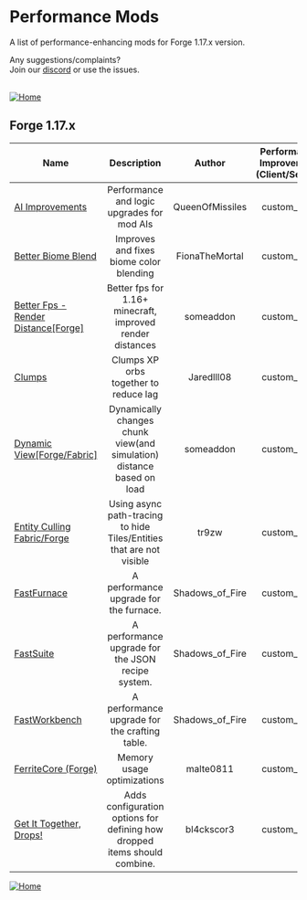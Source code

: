 
# Performance Mods
A list of performance-enhancing mods for Forge 1.17.x version.

Any suggestions/complaints?<br>
Join our [discord](https://discord.gg/8nzHYhVUQS) or use the issues.<br><br>

[![Home](https://i.imgur.com/zGuelkW.png)](https://github.com/NordicGamerFE/usefulmods/blob/main/README.md)

## Forge 1.17.x

| Name |  Description | Author | Performance Improvement (Client/Server) | Need help? |
| --- | :---: | :---: | :---: | :---: |
| [AI Improvements](https://www.curseforge.com/minecraft/mc-mods/ai-improvements) | Performance and logic upgrades for mod AIs | QueenOfMissiles | custom_data |  [Github](https://github.com/BuiltBrokenModding/AI-Improvements/issues) 
| [Better Biome Blend](https://www.curseforge.com/minecraft/mc-mods/better-biome-blend) | Improves and fixes biome color blending | FionaTheMortal | custom_data |  [Github](https://github.com/FionaTheMortal/Better-Biome-Blend/issues) 
| [Better Fps - Render Distance[Forge]](https://www.curseforge.com/minecraft/mc-mods/better-fps-render-distance) | Better fps for 1.16+ minecraft, improved render distances | someaddon | custom_data |  [Github](https://github.com/someaddons/betterfpsdistances/issues) 
| [Clumps](https://www.curseforge.com/minecraft/mc-mods/clumps) | Clumps XP orbs together to reduce lag | Jaredlll08 | custom_data |  [Github](https://github.com/jaredlll08/Clumps/issues) 
| [Dynamic View[Forge/Fabric]](https://www.curseforge.com/minecraft/mc-mods/dynamic-view) | Dynamically changes chunk view(and simulation) distance based on load | someaddon | custom_data |  [Github](https://github.com/ldtteam/Dynview/issues/new) 
| [Entity Culling Fabric/Forge](https://www.curseforge.com/minecraft/mc-mods/entityculling) | Using async path-tracing to hide Tiles/Entities that are not visible | tr9zw | custom_data |  [Github]() 
| [FastFurnace](https://www.curseforge.com/minecraft/mc-mods/fastfurnace) | A performance upgrade for the furnace. | Shadows_of_Fire | custom_data |  [Github](https://github.com/Shadows-of-Fire/FastFurnace/issues) 
| [FastSuite](https://www.curseforge.com/minecraft/mc-mods/fastsuite) | A performance upgrade for the JSON recipe system. | Shadows_of_Fire | custom_data |  [Github](https://github.com/Shadows-of-Fire/FastSuite/issues) 
| [FastWorkbench](https://www.curseforge.com/minecraft/mc-mods/fastworkbench) | A performance upgrade for the crafting table. | Shadows_of_Fire | custom_data |  [Github](https://github.com/Shadows-of-Fire/FastWorkbench/issues) 
| [FerriteCore (Forge)](https://www.curseforge.com/minecraft/mc-mods/ferritecore) | Memory usage optimizations | malte0811 | custom_data |  [Github](https://github.com/malte0811/FerriteCore/issues) 
| [Get It Together, Drops!](https://www.curseforge.com/minecraft/mc-mods/get-it-together-drops) | Adds configuration options for defining how dropped items should combine. | bl4ckscor3 | custom_data |  [Github](https://github.com/bl4ckscor3/GetItTogetherDrops/issues) 

[![Home](https://i.imgur.com/zGuelkW.png)](https://github.com/NordicGamerFE/usefulmods/blob/main/README.md)
